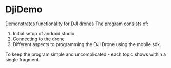 # DjiDemo
Demonstrates functionality for DJI drones
The program consists of: 
1. Initial setup of android studio
2. Connecting to the drone
3. Different aspects to programming the DJI Drone using the mobile sdk. 

To keep the program simple and uncomplicated - each topic shows within a single fragment. 
